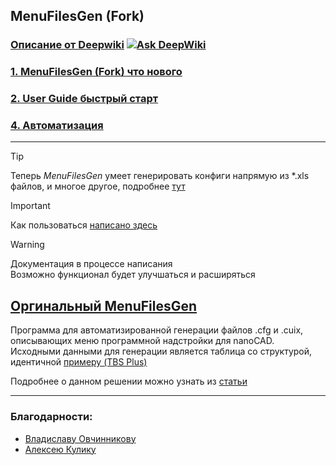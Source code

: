 ## MenuFilesGen (Fork)
### [Описание от Deepwiki](https://deepwiki.com/doctorRaz/MenuFilesGen) [![Ask DeepWiki](https://deepwiki.com/badge.svg)](https://deepwiki.com/doctorRaz/MenuFilesGen)

### [1. MenuFilesGen (Fork) что нового](https://github.com/doctorRaz/MenuFilesGen/wiki/1.-MenuFilesGen-(Fork))

### [2. User Guide быстрый старт](https://github.com/doctorRaz/MenuFilesGen/wiki/2.-User-Guide#быстрый-старт)

### [4. Автоматизация](/wiki/4.-Автоматизация)

---

> [!TIP]
> Теперь _MenuFilesGen_   умеет  генерировать конфиги напрямую из *.xls файлов, и многое другое, подробнее  [ тут](https://github.com/doctorRaz/MenuFilesGen/wiki/1.-MenuFilesGen-(Fork)#что-нового)

> [!IMPORTANT]
> Как пользоваться [написано здесь](https://github.com/doctorRaz/MenuFilesGen/wiki/2.-User-Guide)


> [!WARNING]
>   Документация в процессе написания \
>  Возможно функционал будет улучшаться и расширяться

## [Оргинальный MenuFilesGen](https://github.com/TBS-Software/MenuFilesGen)
Программа для автоматизированной генерации файлов .cfg и .cuix, описывающих меню программной надстройки для nanoCAD.
Исходными данными для генерации является таблица со структурой, идентичной [примеру (TBS Plus)](https://docs.google.com/spreadsheets/d/17c7IhodIssifwAcz5XvV8-ZGdPzh-evJbF8ZK5u9BIc/edit?usp=sharing)

Подробнее о данном решении можно узнать из [статьи](https://dzen.ru/a/ZWA3t4qMPmYrDlzz?share_to=link)

---
### Благодарности:
- [Владиславу Овчинникову](https://github.com/TBS-Software)
- [Алексею Кулику ](https://github.com/kpblc2000)

